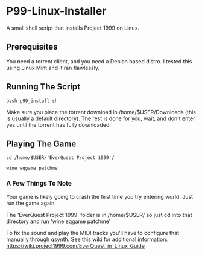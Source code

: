 # P99-Linux-Installer
A small shell script that installs Project 1999 on Linux.

## Prerequisites
You need a torrent client, and you need a Debian based distro. I tested this using Linux Mint and it ran flawlessly.

## Running The Script
```
bash p99_install.sh
```
Make sure you place the torrent download in /home/$USER/Downloads (this is usually a default directory). The rest is done for you, wait, and don't enter yes until the torrent has fully downloaded.

## Playing The Game
```
cd /home/$USER/'EverQuest Project 1999'/
```
```
wine eqgame patchme
```


### A Few Things To Note
Your game is likely going to crash the first time you try entering world. Just run the game again.

The 'EverQuest Project 1999' folder is in /home/$USER/ so just cd into that directory and run 'wine eqgame patchme'

To fix the sound and play the MIDI tracks you'll have to configure that manually through qsynth. See this wiki for additional information: https://wiki.project1999.com/EverQuest_in_Linux_Guide
